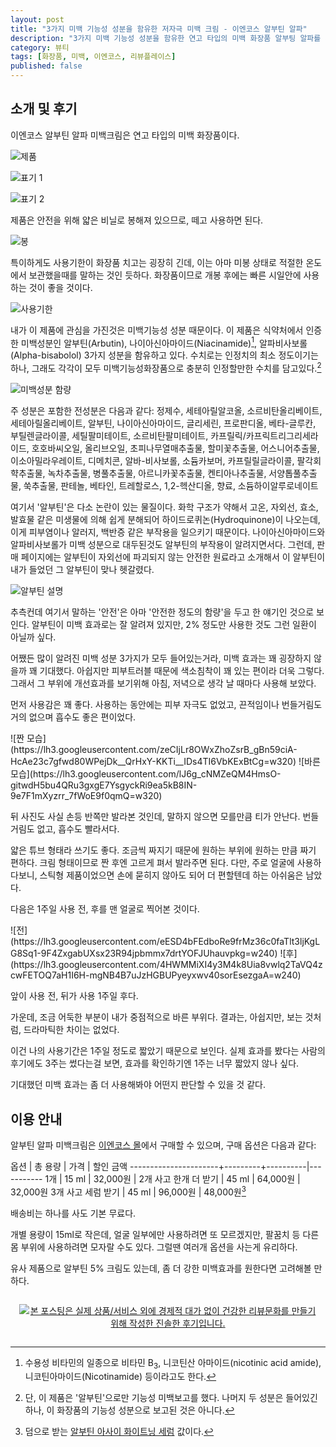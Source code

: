 ```yaml
---
layout: post
title: "3가지 미백 기능성 성분을 함유한 저자극 미백 크림 - 이엔코스 알부틴 알파"
description: "3가지 미백 기능성 성분을 함유한 연고 타입의 미백 화장품 알부팅 알파를 써보았다."
category: 뷰티
tags: [화장품, 미백, 이엔코스, 리뷰플레이스]
published: false
---
```


## 소개 및 후기

이엔코스 알부틴 알파 미백크림은 연고 타입의 미백 화장품이다.

![제품](https://lh3.googleusercontent.com/wcV4seAyMfH22GYhwM-LzMiZBxXKFH7fvMhG5h2jI5DKakEJVoHOwbVk6Fu80jj5Nm5OAWxtHZdfCg=s560)

![표기 1](https://lh3.googleusercontent.com/fROqbwlal8vUNaLOulvko0tVHYHFXgZcvUlUYKqpTQ4ItcaJFoBtWXl8nNBlnAURsulO3OPRSwq83Q=s560)

![표기 2](https://lh3.googleusercontent.com/yjV9Ghc8zsWbkEO-01Av-edkqW0Cy3wBZ8R_L6xEs3JmAM2rX7Btnfjh3Ryas9aV2Qxg0MlNkT2lAg=s560)

제품은 안전을 위해 얇은 비닐로 봉해져 있으므로, 떼고 사용하면 된다.

![봉](https://lh3.googleusercontent.com/U_JLUid4DSkGLqSO2OqVHxbPVDgPU6KREOxZDIB19tYNU2FOpe0vIZ66_RvUDfnP_2-J1ZImDO0I7g=s560)

특이하게도 사용기한이 화장품 치고는 굉장히 긴데,
이는 아마 미봉 상태로 적절한 온도에서 보관했을때를 말하는 것인 듯하다.
화장품이므로 개봉 후에는 빠른 시일안에 사용하는 것이 좋을 것이다.

![사용기한](https://lh3.googleusercontent.com/xVNRHS0ehlKcdUfDv-lGIQqSYlxQaQhkpSqdy32qi7HKFpl7DX57pBi7dQPTSP52NmEV4uaJbBEN4A=s560)

내가 이 제품에 관심을 가진것은 미백기능성 성분 때문이다.
이 제품은 식약처에서 인증한 미백성분인
알부틴(Arbutin),
나이아신아마이드(Niacinamide)[^1],
알파비사보롤(Alpha-bisabolol)
3가지 성분을 함유하고 있다.
수치로는 인정치의 최소 정도이기는 하나, 그래도 각각이 모두 미백기능성화장품으로 충분히 인정할만한 수치를 담고있다.[^2]

[^1]: 수용성 비타민의 일종으로 비타민 B<sub>3</sub>, 니코틴산 아마이드(nicotinic acid amide), 니코틴아마이드(Nicotinamide) 등이라고도 한다.

[^2]: 단, 이 제품은 '알부틴'으로만 기능성 미백보고를 했다. 나머지 두 성분은 들어있긴 하나, 이 화장품의 기능성 성분으로 보고된 것은 아니다.

![미백성분 함량](https://lh3.googleusercontent.com/-wWzrDwjFJVQ/WjkWIp5MOMI/AAAAAAAAcmY/qvG4fjffDVkFceHMt6z6LLZ-AB4QfPkowCE0YBhgL/s560/encos-arbutin-alpha-whitening-ingredients.png)

주 성분은 포함한 전성분은 다음과 같다:
정제수,
세테아릴알코올,
소르비탄올리베이트,
세테아릴올리베이트,
알부틴,
나이아신아마이드,
글리세린,
프로판디올,
베타-글루칸,
부틸렌글라이콜,
세틸팔미테이트,
소르비탄팔미테이트,
카프릴릭/카프릭트리그리세라이드,
호호바씨오일,
올리브오일,
초피나무열매추출물,
할미꽃추출물,
어스니어추출물,
이소아밀라우레이트,
디메치콘,
알바-비사보롤,
소듐카보머,
카프릴릴글라이콜,
팔각회햑추출물,
녹차추출물,
병풀추출물,
아르니카꽃추출물,
켄티아나추출물,
서양톱풀추출물,
쑥추출물,
판테놀,
베타인,
트레할로스,
1,2-헥산디올,
향료,
소듐하이알루로네이트

여기서 '알부틴'은 다소 논란이 있는 물질이다.
화학 구조가 약해서 고온, 자외선, 효소, 발효물 같은 미생물에 의해 쉽게 분해되어
하이드로퀴논(Hydroquinone)이 나오는데,
이게 피부염이나 알러지, 백반증 같은 부작용을 일으키기 때문이다.
나이아신아마이드와 알파비사보롤가 미백 성분으로 대두된것도
알부틴의 부작용이 알려지면서다.
그런데, 판매 페이지에는 알부틴이 자외선에 파괴되지 않는 안전한 원료라고 소개해서
이 알부틴이 내가 들었던 그 알부틴이 맞나 헷갈렸다.

![알부틴 설명](https://lh3.googleusercontent.com/-i3PZ_ArmzuE/WjkW2yJC1WI/AAAAAAAAcms/bnfWSjSc-V4__haHyZ-eB1BP7FsIRuF4QCE0YBhgL/s560/encos-arbutin-alpha-arbutin-desc1.jpg "안전?")

추측컨데 여기서 말하는 '안전'은 아마 '안전한 정도의 함량'을 두고 한 얘기인 것으로 보인다.
알부틴이 미백 효과로는 잘 알려져 있지만,
2% 정도만 사용한 것도 그런 일환이 아닐까 싶다.

어쨌든 많이 알려진 미백 성분 3가지가 모두 들어있는거라,
미백 효과는 꽤 굉장하지 않을까 꽤 기대했다.
아쉽지만 피부트러블 때문에 색소침착이 꽤 있는 편이라 더욱 그렇다.
그래서 그 부위에 개선효과를 보기위해
아침, 저녁으로 생각 날 때마다 사용해 보았다.

먼저 사용감은 꽤 좋다.
사용하는 동안에는 피부 자극도 없었고,
끈적임이나 번들거림도 거의 없으며
흡수도 좋은 편이었다.

<div class="mediablock" markdown="1">
![짠 모습](https://lh3.googleusercontent.com/zeCIjLr8OWxZhoZsrB_gBn59ciA-HcAe23c7gfwd80WPejDk__QrHxY-KKTi__IDs4TI6VbKExBtCg=w320)
![바른 모습](https://lh3.googleusercontent.com/lJ6g_cNMZeQM4HmsO-gitwdH5bu4QRu3gxgE7YsgyckRi9ea5kB8IN-9e7F1mXyzrr_7fWoE9f0qmQ=w320)
<p class="mediablock-caption">뒤 사진도 사실 손등 반쪽만 발라본 것인데, 말하지 않으면 모를만큼 티가 안난다. 번들거림도 없고, 흡수도 빨라서다.</p>
</div>

얇은 튜브 형태라 쓰기도 좋다.
조금씩 짜지기 때문에 원하는 부위에 원하는 만큼 짜기 편하다.
크림 형태이므로 짠 후엔 고르게 펴서 발라주면 된다.
다만, 주로 얼굴에 사용하다보니, 스틱형 제품이었으면 손에 묻히지 않아도 되어 더 편할텐데 하는 아쉬움은 남았다.

다음은 1주일 사용 전, 후를 맨 얼굴로 찍어본 것이다.

<div class="mediablock" markdown="1">
![전](https://lh3.googleusercontent.com/eESD4bFEdboRe9frMz36c0faTlt3ljKgLG8Sq1-9F4ZxgabUXsx23R94jpbmmx7drtYOFJUhauvpkg=w240)
![후](https://lh3.googleusercontent.com/4HWMMiXI4y3M4k8Uia8vwlq2TaVQ4zcwFETOQ7aH1I6H-mgNB4B7uJzHGBUPyeyxwv40sorEsezgaA=w240)
<p class="mediablock-caption">앞이 사용 전, 뒤가 사용 1주일 후다.</p>
</div>

가운데, 조금 어둑한 부분이 내가 중점적으로 바른 부위다.
결과는, 아쉽지만, 보는 것처럼, 드라마틱한 차이는 없었다.

이건 나의 사용기간은 1주일 정도로 짧았기 때문으로 보인다.
실제 효과를 봤다는 사람의 후기에도 3주는 썼다는걸 보면,
효과를 확인하기엔 1주는 너무 짧았지 않나 싶다.

기대했던 미백 효과는 좀 더 사용해봐야 어떤지 판단할 수 있을 것 같다.



## 이용 안내

알부틴 알파 미백크림은 [이엔코스 몰](http://encosmall.kr/shop/shopdetail.html?branduid=2513731)에서 구매할 수 있으며,
구매 옵션은 다음과 같다:

옵션                  | 총 용량 | 가격     | 할인 금액
----------------------+---------+----------|-----------
1개                   | 15 ml   | 32,000원 | 
2개 사고 한개 더 받기 | 45 ml   | 64,000원 | 32,000원
3개 사고 세럼 받기    | 45 ml   | 96,000원 | 48,000원[^3]

[^3]: 덤으로 받는 [알부틴 아사이 화이트닝 세럼](http://encosmall.kr/shop/shopdetail.html?branduid=16) 값이다.

배송비는 하나를 사도 기본 무료다.

개별 용량이 15ml로 작은데,
얼굴 일부에만 사용하려면 또 모르겠지만,
팔꿈치 등 다른 몸 부위에 사용하려면 모자랄 수도 있다.
그럴땐 여러개 옵션을 사는게 유리하다.

유사 제품으로 알부틴 5% 크림도 있는데,
좀 더 강한 미백효과를 원한다면 고려해볼 만하다.



<div style="text-align: center; padding: 1em;"><a href="http://reviewplace.co.kr/detail.php?number=11023" target="_blank"><img src="http://reviewplace.co.kr/blog_traffic.php?key=MTEwMjN8cmV6bm9h" border="0" alt="본 포스팅은 실제 상품/서비스 외에 경제적 대가 없이 건강한 리뷰문화를 만들기 위해 작성한 진솔한 후기입니다."></a></div>
